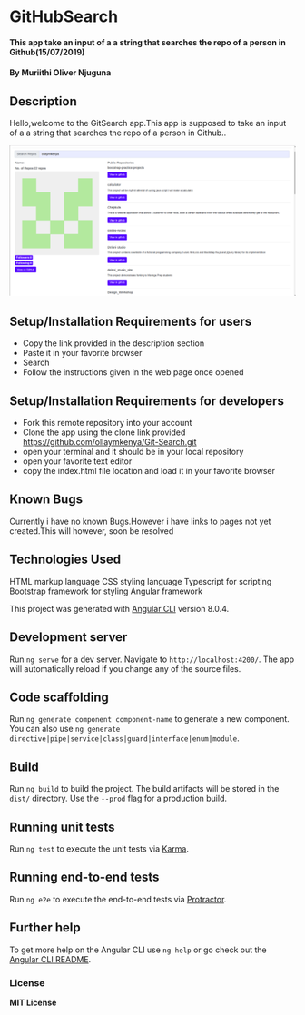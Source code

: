 # GitHubSearch
#### This app take an input of a a string that searches the repo of a person in Github(15/07/2019)

#### By **Muriithi Oliver Njuguna**

## Description

Hello,welcome to the GitSearch app.This app is supposed to  take an input of a a string that searches the repo of a person in Github..

![screenshot](./src/assets/screenshot.png)

## Setup/Installation Requirements for users
-   Copy the link provided in the description section
-   Paste it in your favorite browser
-   Search
-   Follow the instructions given in the web page once opened

## Setup/Installation Requirements for developers

-   Fork this remote repository into your account
-   Clone the app using the clone link provided https://github.com/ollaymkenya/Git-Search.git
-   open your terminal and it should be in your local repository
-   open your favorite text editor
-   copy the index.html file location and load it in your favorite browser

## Known Bugs

Currently i have no known Bugs.However i have links to pages not yet created.This will however, soon be resolved

## Technologies Used

HTML markup language
CSS styling language
Typescript for scripting
Bootstrap framework for styling
Angular framework

This project was generated with [Angular CLI](https://github.com/angular/angular-cli) version 8.0.4.

## Development server

Run `ng serve` for a dev server. Navigate to `http://localhost:4200/`. The app will automatically reload if you change any of the source files.

## Code scaffolding

Run `ng generate component component-name` to generate a new component. You can also use `ng generate directive|pipe|service|class|guard|interface|enum|module`.

## Build

Run `ng build` to build the project. The build artifacts will be stored in the `dist/` directory. Use the `--prod` flag for a production build.

## Running unit tests

Run `ng test` to execute the unit tests via [Karma](https://karma-runner.github.io).

## Running end-to-end tests

Run `ng e2e` to execute the end-to-end tests via [Protractor](http://www.protractortest.org/).

## Further help

To get more help on the Angular CLI use `ng help` or go check out the [Angular CLI README](https://github.com/angular/angular-cli/blob/master/README.md).

### License

**MIT License**


